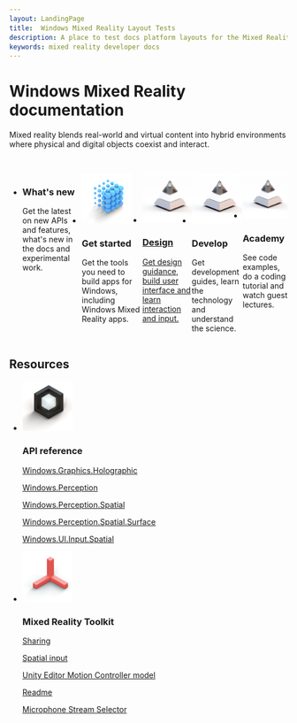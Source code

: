 ```yaml
---
layout: LandingPage
title:  Windows Mixed Reality Layout Tests
description: A place to test docs platform layouts for the Mixed Reality docs.
keywords: mixed reality developer docs 
---
```


# Windows Mixed Reality documentation

Mixed reality blends real-world and virtual content into hybrid environments where physical and digital objects coexist and interact.

<br>
<ul id="cardtypes-A" class="cardsA panelContent" style="display: flex; margin-left: 0px;">
                            <li>
                                    <div class="cardSize">
                                        <div class="cardPadding">
                                            <div class="card">
                                                <div class="cardImageOuter">
                                                    <div class="cardImage bgdAccent1 cardScaleImage x-hidden-focus" style="background-  image: url("icon_GetStarted.png");>
                                                        <img data-scaleimage="icon_GetStarted.png" alt role="What's new icon"                                                               style="display: none;">
                                                    </div>
                                                </div>
                                                <div class="cardText">
                                                    <h3 class="x-hidden-focus">What's new</h3>
                                                    <p>Get the latest on new APIs and features, what's new in the docs and experimental                                             work.</p>
                                                </div>
                                            </div>
                                        </div>
                                    </div>
                            </li>
                            <li>
                                    <div class="cardSize">
                                        <div class="cardPadding">
                                            <div class="card">
                                                <div class="cardImageOuter">
                                                    <div class="cardImage">
                                                        <img src="icon_Interaction.png" alt="Get started" />
                                                    </div>
                                                </div>
                                                <div class="cardText">
                                                    <h3>Get started</h3>
                                                    <p>Get the tools you need to build apps for Windows, including Windows Mixed Reality apps.</p>
                                                </div>
                                            </div>
                                        </div>
                                    </div>
                            </li>
                            <li>
                                  <a href="DesignLanding.md" title="Design documentation" data-linktype="absolute-path">
                                    <div class="cardSize">
                                        <div class="cardPadding">
                                            <div class="card">
                                                <div class="cardImageOuter">
                                                    <div class="cardImage">
                                                        <img src="icon_Style.png" alt="Design icon" />
                                                    </div>
                                                </div>
                                                <div class="cardText">
                                                    <h3>Design</h3>
                                                    <p>Get design guidance, build user interface and learn interaction and input.</p>
                                                </div>
                                            </div>
                                        </div>
                                    </div>
                               </a>
                            </li>
                            <li>
                              <div class="cardSize">
                                  <div class="cardPadding">
                                      <div class="card">
                                          <div class="cardImageOuter">
                                              <div class="cardImage">
                                                  <img src="icon_Style.png" alt="Development icon" />
                                              </div>
                                          </div>
                                          <div class="cardText">
                                              <h3>Develop</h3>
                                              <p>Get development guides, learn the technology and understand the science.</p>
                                          </div>
                                      </div>
                                  </div>
                              </div>
                            </li>
                            <li>
                              <div class="cardSize">
                                  <div class="cardPadding">
                                      <div class="card">
                                          <div class="cardImageOuter">
                                              <div class="cardImage">
                                                  <img src="icon_Style.png" alt="Academy icon" />
                                              </div>
                                          </div>
                                          <div class="cardText">
                                              <h3>Academy</h3>
                                              <p>See code examples, do a coding tutorial and watch guest lectures.</p>
                                          </div>
                                      </div>
                                  </div>
                              </div>
                            </li>
 </ul>


<h2>Resources</h2>

<ul class="panelContent cardsF">
    <li>
        <div class="cardSize">
            <div class="cardPadding">
                <div class="card">
                    <div class="cardImageOuter">
                       <div class="cardImage">
                        <img src="icon_AppPatterns.png" alt="Get started icon"/>
                 </div>
             </div>
             <div class="cardText">
                        <h3>API reference</h3>
                        <p><a href="https://../">Windows.Graphics.Holographic</a></p>
                        <p><a href="https://../">Windows.Perception</a></p>
                        <p><a href="http://..">Windows.Perception.Spatial</a></p>
                        <p><a href="https://../">Windows.Perception.Spatial.Surface</a></p>
                        <p><a href="https://../">Windows.UI.Input.Spatial</a></p>
                        </div>
                    </div>
                </div>
            </div>
    </li>
    <li>
        <div class="cardSize">
            <div class="cardPadding">
                <div class="card">
                 <div class="cardImageOuter">
                    <div class="cardImage">
                        <img src="icon_GetStarted.png" alt="Get started icon"/>
                 </div>
             </div>
             <div class="cardText">
                        <h3>Mixed Reality Toolkit</h3>
                        <p><a href="https://..">Sharing</a></p>
                        <p><a href="https://..">Spatial input</a></p>
                        <p><a href="http://..">Unity Editor Motion Controller model</a></p>
                        <p><a href="http://..">Readme</a></p>
                        <p><a href="http://..">Microphone Stream Selector</a></p>
                    </div>
                </div>
            </div>
        </div>
    </li>
</ul>


